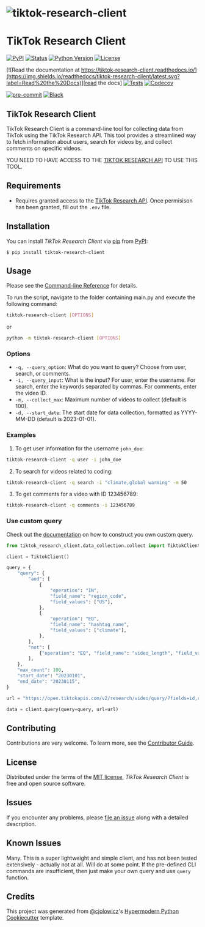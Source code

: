 # ![tiktok-research-client](docs/assets/banner.png)

# TikTok Research Client

[![PyPI](https://img.shields.io/pypi/v/tiktok-research-client.svg)][pypi_]
[![Status](https://img.shields.io/pypi/status/tiktok-research-client.svg)][status]
[![Python Version](https://img.shields.io/pypi/pyversions/tiktok-research-client)][python version]
[![License](https://img.shields.io/pypi/l/tiktok-research-client)][license]

[![Read the documentation at https://tiktok-research-client.readthedocs.io/](https://img.shields.io/readthedocs/tiktok-research-client/latest.svg?label=Read%20the%20Docs)][read the docs]
[![Tests](https://github.com/AGMoller/tiktok-research-client/workflows/Tests/badge.svg)][tests]
[![Codecov](https://codecov.io/gh/AGMoller/tiktok-research-client/branch/main/graph/badge.svg)][codecov]

[![pre-commit](https://img.shields.io/badge/pre--commit-enabled-brightgreen?logo=pre-commit&logoColor=white)][pre-commit]
[![Black](https://img.shields.io/badge/code%20style-black-000000.svg)][black]

[pypi_]: https://pypi.org/project/tiktok-research-client/
[status]: https://pypi.org/project/tiktok-research-client/
[python version]: https://pypi.org/project/tiktok-research-client
[read the docs]: https://tiktok-research-client.readthedocs.io/
[tests]: https://github.com/AGMoller/tiktok-research-client/actions?workflow=Tests
[codecov]: https://app.codecov.io/gh/AGMoller/tiktok-research-client
[pre-commit]: https://github.com/pre-commit/pre-commit
[black]: https://github.com/psf/black
[license]: https://opensource.org/licenses/MIT

## TikTok Research Client

TikTok Research Client is a command-line tool for collecting data from TikTok using the TikTok Research API. This tool provides a streamlined way to fetch information about users, search for videos by, and collect comments on specific videos.

YOU NEED TO HAVE ACCESS TO THE [TIKTOK RESEARCH API](https://developers.tiktok.com/products/research-api/) TO USE THIS TOOL.

## Requirements

- Requires granted access to the [TikTok Research API](https://developers.tiktok.com/products/research-api/). Once permisison has been granted, fill out the `.env` file.

## Installation

You can install _TikTok Research Client_ via [pip] from [PyPI]:

```console
$ pip install tiktok-research-client
```

## Usage

Please see the [Command-line Reference] for details.

To run the script, navigate to the folder containing main.py and execute the following command:

```bash
tiktok-research-client [OPTIONS]
```

or

```bash
python -m tiktok-research-client [OPTIONS]
```

### Options

- `-q, --query_option`: What do you want to query? Choose from user, search, or comments.
- `-i, --query_input`: What is the input? For user, enter the username. For search, enter the keywords separated by commas. For comments, enter the video ID.
- `-m, --collect_max`: Maximum number of videos to collect (default is 100).
- `-d, --start_date`: The start date for data collection, formatted as YYYY-MM-DD (default is 2023-01-01).

### Examples

1. To get user information for the username `john_doe`:

```bash
tiktok-research-client -q user -i john_doe
```

2. To search for videos related to coding:

```bash
tiktok-research-client -q search -i "climate,global warming" -m 50
```

3. To get comments for a video with ID 123456789:

```bash
tiktok-research-client -q comments -i 123456789
```

### Use custom query

Check out the [documentation](https://developers.tiktok.com/doc/research-api-specs-query-videos/) on how to construct you own custom query.

```python
from tiktok_research_client.data_collection.collect import TiktokClient

client = TiktokClient()

query = {
    "query": {
        "and": [
            {
                "operation": "IN",
                "field_name": "region_code",
                "field_values": ["US"],
            },
            {
                "operation": "EQ",
                "field_name": "hashtag_name",
                "field_values": ["climate"],
            },
        ],
        "not": [
            {"operation": "EQ", "field_name": "video_length", "field_values": ["SHORT"]}
        ],
    },
    "max_count": 100,
    "start_date": "20230101",
    "end_date": "20230115",
}

url = "https://open.tiktokapis.com/v2/research/video/query/?fields=id,region_code,like_count,username,video_description,music_id,comment_count,share_count,view_count"

data = client.query(query=query, url=url)
```

## Contributing

Contributions are very welcome.
To learn more, see the [Contributor Guide].

## License

Distributed under the terms of the [MIT license][license],
_TikTok Research Client_ is free and open source software.

## Issues

If you encounter any problems,
please [file an issue] along with a detailed description.

## Known Issues

Many. This is a super lightweight and simple client, and has not been tested extensively - actually not at all. Will do at some point. If the pre-defined CLI commands are insufficient, then just make your own query and use `query` function.

## Credits

This project was generated from [@cjolowicz]'s [Hypermodern Python Cookiecutter] template.

[@cjolowicz]: https://github.com/cjolowicz
[pypi]: https://pypi.org/project/tiktok-research-client/
[hypermodern python cookiecutter]: https://github.com/cjolowicz/cookiecutter-hypermodern-python
[file an issue]: https://github.com/AGMoller/tiktok-research-client/issues
[pip]: https://pip.pypa.io/

<!-- github-only -->

[license]: https://github.com/AGMoller/tiktok-research-client/blob/main/LICENSE
[contributor guide]: https://github.com/AGMoller/tiktok-research-client/blob/main/CONTRIBUTING.md
[command-line reference]: https://tiktok-research-client.readthedocs.io/en/latest/usage.html
